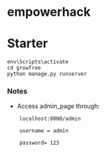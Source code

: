 # empowerhack

# Starter 
```
env\Scripts\activate
cd growfree
python manage.py runserver 
```
### Notes 
- Access admin_page through: 
``` 
    localhost:8000/admin

    username = admin

    password= 123
```
